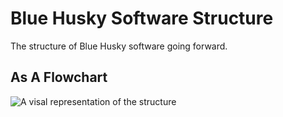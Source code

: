 Blue Husky Software Structure
=============================

The structure of Blue Husky software going forward.


As A Flowchart
--------------

![A visal representation of the structure](https://bluehuskystudios.github.io/Blue-Husky-Software-Structure/Blue%20Husky%20Software%20Structure.png)
